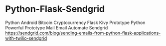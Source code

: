 # Python-Flask-Sendgrid
Python Android Bitcoin Cryptocurrency Flask Kivy Prototype Python Powerful Prototype Mail Email Automate Sendgrid https://sendgrid.com/blog/sending-emails-from-python-flask-applications-with-twilio-sendgrid
